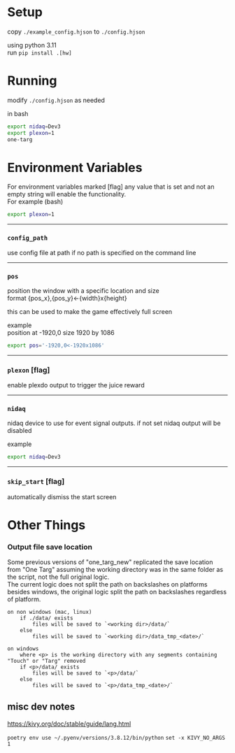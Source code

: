 
# Setup

copy `./example_config.hjson` to `./config.hjson`

using python 3.11  
run `pip install .[hw]`

# Running

modify `./config.hjson` as needed

in bash
```sh
export nidaq=Dev3
export plexon=1
one-targ
```

# Environment Variables

For environment variables marked [flag] any value that is set and not an empty string will enable the functionality.  
For example (bash)
```bash
export plexon=1
```

---
### `config_path`

use config file at path if no path is specified on the command line

---
### `pos`

position the window with a specific location and size  
format {pos_x},{pos_y}<-{width}x{height}

this can be used to make the game effectively full screen

example  
position at -1920,0
size 1920 by 1086
```sh
export pos='-1920,0<-1920x1086'
```

---
### `plexon` [flag]

enable plexdo output to trigger the juice reward

---
### `nidaq`

nidaq device to use for event signal outputs. if not set nidaq output will be disabled

example
```sh
export nidaq=Dev3
```

---
### `skip_start` [flag]

automatically dismiss the start screen

# Other Things

### Output file save location  
Some previous versions of "one_targ_new" replicated the save location from "One Targ" assuming the working directory was in the same folder as the script, not the full original logic.  
The current logic does not split the path on backslashes on platforms besides windows, the original logic split the path on backslashes regardless of platform.  
```
on non windows (mac, linux)
    if ./data/ exists
        files will be saved to `<working dir>/data/`
    else
        files will be saved to `<working dir>/data_tmp_<date>/`

on windows
    where <p> is the working directory with any segments containing "Touch" or "Targ" removed
    if <p>/data/ exists
        files will be saved to `<p>/data/`
    else
        files will be saved to `<p>/data_tmp_<date>/`
```

## misc dev notes  
https://kivy.org/doc/stable/guide/lang.html

`poetry env use ~/.pyenv/versions/3.8.12/bin/python`
`set -x KIVY_NO_ARGS 1`
